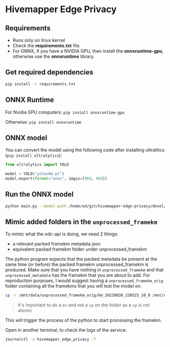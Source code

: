 # Hivemapper Edge Privacy

## Requirements

* Runs only on linux kernel
* Check the **requirements.txt** file.
* For ONNX, if you have a NVIDIA GPU, then install the **onnxruntime-gpu**, otherwise use the **onnxruntime** library.

## Get required dependencies
```bash
pip install -r requirements.txt
```

## ONNX Runtime
For Nvidia GPU computers:
`pip install onnxruntime-gpu`

Otherwise:
`pip install onnxruntime`

## ONNX model
You can convert the model using the following code after installing ultralitics (`pip install ultralytics`):
```python
from ultralytics import YOLO

model = YOLO("yolov8m.pt") 
model.export(format="onnx", imgsz=[960, 960])
```

## Run the ONNX model
```bash
python main.py --model-path /home/ed/git/hivemapper-edge-privacy/devel/models/pvc.onnx --show-detection True --unprocessed-framekm-path /home/ed/git/hivemapper-edge-privacy/devel/unprocessed_framekm --unprocessed-metadata-path /home/ed/git/hivemapper-edge-privacy/devel/unprocessed_metadata --framekm-path /home/ed/git/hivemapper-edge-privacy/devel/framekm --metadata-path /home/ed/git/hivemapper-edge-privacy/devel/metadata --ml-metadata-path /home/ed/git/hivemapper-edge-privacy/devel/ml_metadata --model-hash-path /home/ed/git/hivemapper-edge-privacy/devel/models/pvc.onnx.hash
```

## Mimic added folders in the `unprocessed_framekm`
To mimic what the odc-api is doing, we need 2 things:
- a relevant packed framekm metadata json
- equivalent packed framekm folder under unprocessed_framekm

The python program expects that the packed metadata be present at the same time (or before) the packed framekm unprocessed_framekm is produced.
Make sure that you have nothing in `unprocessed_framekm` and that `unprocessed_metadata` has the framekm that you are about to add.
For reproduction purposes, I would suggest having a `unprocessed_framekm_orig` folder containing all the framekms that you will test the model on.

```bash
cp -r /mnt/data/unprocessed_framekm_orig/km_20230830_230525_10_0 /mnt/data/unprocessed_framekm_orig/km_20230830_230525_10_0.clone && mv /mnt/data/unprocessed_framekm_orig/km_20230830_230525_10_0.clone /mnt/data/unprocessed_framekm/km_20230830_230525_10_0  
```

> It's important to do a `mv` and not a `cp` on the folder as a `cp` is not atomic

This will trigger the process of the python to start processing the framekm.

Open in another terminal, to check the logs of the service:
```bash
journalctl -u hivemapper_edge_privacy -f
```
